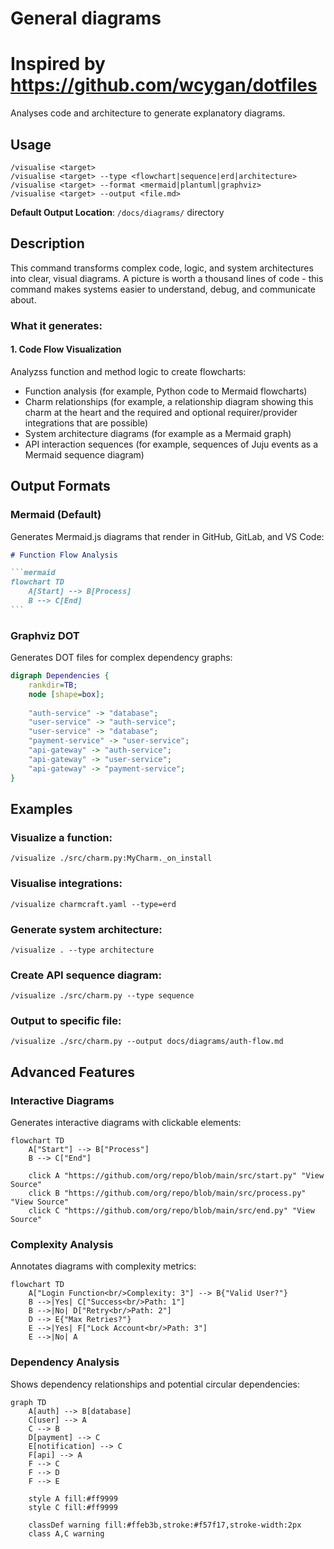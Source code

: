 # General diagrams

# Inspired by https://github.com/wcygan/dotfiles

Analyses code and architecture to generate explanatory diagrams.

## Usage

```
/visualise <target>
/visualise <target> --type <flowchart|sequence|erd|architecture>
/visualise <target> --format <mermaid|plantuml|graphviz>
/visualise <target> --output <file.md>
```

**Default Output Location**: `/docs/diagrams/` directory

## Description

This command transforms complex code, logic, and system architectures into clear, visual diagrams. A picture is worth a thousand lines of code - this command makes systems easier to understand, debug, and communicate about.

### What it generates:

#### 1. Code Flow Visualization

Analyzss function and method logic to create flowcharts:

* Function analysis (for example, Python code to Mermaid flowcharts)
* Charm relationships (for example, a relationship diagram showing this charm at the heart and the required and optional requirer/provider integrations that are possible)
* System architecture diagrams (for example as a Mermaid graph)
* API interaction sequences (for example, sequences of Juju events as a Mermaid sequence diagram)

## Output Formats

### Mermaid (Default)

Generates Mermaid.js diagrams that render in GitHub, GitLab, and VS Code:

````markdown
# Function Flow Analysis

```mermaid
flowchart TD
    A[Start] --> B[Process]
    B --> C[End]
```
````

### Graphviz DOT

Generates DOT files for complex dependency graphs:

```dot
digraph Dependencies {
    rankdir=TB;
    node [shape=box];
    
    "auth-service" -> "database";
    "user-service" -> "auth-service";
    "user-service" -> "database";
    "payment-service" -> "user-service";
    "api-gateway" -> "auth-service";
    "api-gateway" -> "user-service";
    "api-gateway" -> "payment-service";
}
```

## Examples

### Visualize a function:

```
/visualize ./src/charm.py:MyCharm._on_install
```

### Visualise integrations:

```
/visualize charmcraft.yaml --type=erd
```

### Generate system architecture:

```
/visualize . --type architecture
```

### Create API sequence diagram:

```
/visualize ./src/charm.py --type sequence
```

### Output to specific file:

```
/visualize ./src/charm.py --output docs/diagrams/auth-flow.md
```

## Advanced Features

### Interactive Diagrams

Generates interactive diagrams with clickable elements:

```mermaid
flowchart TD
    A["Start"] --> B["Process"]
    B --> C["End"]
    
    click A "https://github.com/org/repo/blob/main/src/start.py" "View Source"
    click B "https://github.com/org/repo/blob/main/src/process.py" "View Source"
    click C "https://github.com/org/repo/blob/main/src/end.py" "View Source"
```

### Complexity Analysis

Annotates diagrams with complexity metrics:

```mermaid
flowchart TD
    A["Login Function<br/>Complexity: 3"] --> B{"Valid User?"}
    B -->|Yes| C["Success<br/>Path: 1"]
    B -->|No| D["Retry<br/>Path: 2"]
    D --> E{"Max Retries?"}
    E -->|Yes| F["Lock Account<br/>Path: 3"]
    E -->|No| A
```

### Dependency Analysis

Shows dependency relationships and potential circular dependencies:

```mermaid
graph TD
    A[auth] --> B[database]
    C[user] --> A
    C --> B
    D[payment] --> C
    E[notification] --> C
    F[api] --> A
    F --> C
    F --> D
    F --> E
    
    style A fill:#ff9999
    style C fill:#ff9999
    
    classDef warning fill:#ffeb3b,stroke:#f57f17,stroke-width:2px
    class A,C warning
```
